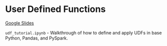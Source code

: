 # User Defined Functions

[Google Slides](https://docs.google.com/presentation/d/19omQfyf4I7Xq0DAga1nf5gPV_h7uPFCH0grUB942D6E/edit#slide=id.g127afccfc6a_0_1)

`udf_tutorial.ipynb` - Walkthrough of how to define and apply UDFs in base Python, Pandas, and PySpark.